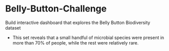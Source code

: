 # Belly-Button-Challenge

Build interactive dashboard that explores the Belly Button Biodiversity dataset
- This set reveals that a small handful of microbial species were present in more than 70% of people, while the rest were relatively rare.
